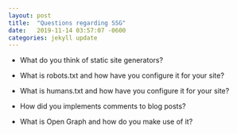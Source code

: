 ```yaml
---
layout: post
title:  "Questions regarding SSG"
date:   2019-11-14 03:57:07 -0600
categories: jekyll update
---
```

- What do you think of static site generators?

- What is robots.txt and how have you configure it for your site?

- What is humans.txt and how have you configure it for your site?

- How did you implements comments to blog posts?

- What is Open Graph and how do you make use of it?